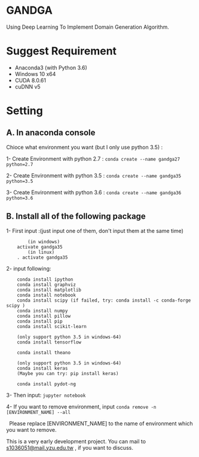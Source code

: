 # GANDGA
Using Deep Learning To Implement Domain Generation Algorithm.

# Suggest Requirement
* Anaconda3 (with Python 3.6)
* Windows 10 x64
* CUDA 8.0.61
* cuDNN v5

# Setting
## A. In anaconda console

Chioce what environment you want (but I only use python 3.5) :

1- Create Environment with python 2.7 :     `conda create --name gandga27 python=2.7`

2- Create Environment with python 3.5 :     `conda create --name gandga35 python=3.5`

3- Create Environment with python 3.6 :     `conda create --name gandga36 python=3.6`

## B. Install all of the following package

1- First input :(just input one of them, don't input them at the same time)

            (in windows)
        activate gandga35
            (in linux)
        . activate gandga35
    
2- input following:

        conda install ipython
        conda install graphviz
        conda install matplotlib
        conda install notebook
        conda install scipy (if failed, try: conda install -c conda-forge scipy )
        conda install numpy
        conda install pillow
        conda install pip
        conda install scikit-learn
        
        (only support python 3.5 in windows-64)
        conda install tensorflow
        
        conda install theano
        
        (only support python 3.5 in windows-64)
        conda install keras
        (Maybe you can try: pip install keras)
        
        conda install pydot-ng   

3- Then input: `jupyter notebook` 

4- If you want to remove environment, input `conda remove -n [ENVIRONMENT_NAME] --all`

   Please replace [ENVIRONMENT_NAME] to the name of environment which you want to remove.

This is a very early development project.
You can mail to s1036051@mail.yzu.edu.tw , if you want to discuss.
